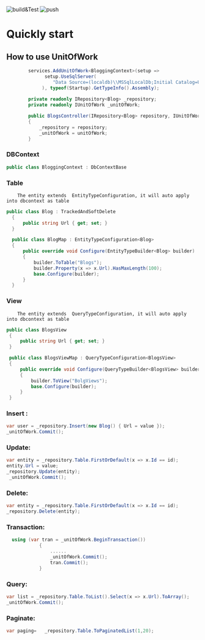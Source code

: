 ![build&Test](https://github.com/mingxiaoyu/UnitOfWork/workflows/build&Test/badge.svg)
![push](https://github.com/mingxiaoyu/UnitOfWork/workflows/push/badge.svg)

# Quickly start

## How to use UnitOfWork
```csharp
        services.AddUnitOfWork<BloggingContext>(setup =>
              setup.UseSqlServer(
                 "Data Source=(localdb)\\MSSqlLocalDb;Initial Catalog=UnitOfWorkDb;Integrated Security=true;MultipleActiveResultSets=true;"
             ), typeof(Startup).GetTypeInfo().Assembly);
             
        private readonly IRepository<Blog> _repository;
        private readonly IUnitOfWork _unitOfWork;

        public BlogsController(IRepository<Blog> repository, IUnitOfWork unitOfWork)
        {
            _repository = repository;
            _unitOfWork = unitOfWork;
        }
 ```  
 
 ### DBContext
 ```csharp
 public class BloggingContext : DbContextBase
 ``` 
 ### Table 
        The entity extends  EntityTypeConfiguration, it will auto apply into dbcontext as table
  ```csharp
 public class Blog : TrackedAndSoftDelete
    {
        public string Url { get; set; }
    }

    public class BlogMap : EntityTypeConfiguration<Blog>
    {
        public override void Configure(EntityTypeBuilder<Blog> builder)
        {
            builder.ToTable("Blogs");
            builder.Property(x => x.Url).HasMaxLength(100);
            base.Configure(builder);
        }
    }
 ``` 
 ### View  
        The entity extends  QueryTypeConfiguration, it will auto apply into dbcontext as table
   ```csharp
  public class BlogsView
    {
        public string Url { get; set; }
    }

    public class BlogsViewMap : QueryTypeConfiguration<BlogsView>
    {
        public override void Configure(QueryTypeBuilder<BlogsView> builder)
        {
            builder.ToView("BolgViews");
            base.Configure(builder);
        }
    }
 ``` 
### Insert : 
```csharp
var user = _repository.Insert(new Blog() { Url = value });
_unitOfWork.Commit();
 ```    
 
### Update:
```csharp
var entity = _repository.Table.FirstOrDefault(x => x.Id == id);
entity.Url = value;
_repository.Update(entity);
 _unitOfWork.Commit();
```       
### Delete:
```csharp
var entity = _repository.Table.FirstOrDefault(x => x.Id == id);
_repository.Delete(entity);
```   
### Transaction:
```csharp
  using (var tran = _unitOfWork.BeginTransaction())
            {
                ......
                _unitOfWork.Commit();
                tran.Commit();
            }
```

### Query:
```csharp
var list = _repository.Table.ToList().Select(x => x.Url).ToArray();
_unitOfWork.Commit();
```   
        
### Paginate:
```csharp
var paging=   _repository.Table.ToPaginatedList(1,20);
```   
